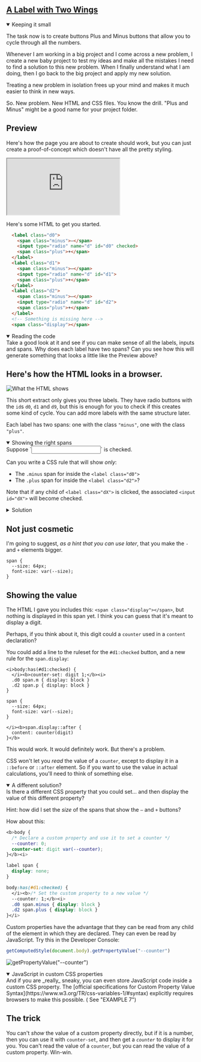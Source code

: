 <!-- Two winged Labels -->
<section
  id="two-winged-labels"
  aria-labelledby="two-winged-labels"
  data-item="Two-winged Labels"
>
  <h2><a href="#two-winged-labels">A Label with Two Wings</a></h2>

<details class="tip" open>

The task now is to create buttons Plus and Minus buttons that allow you to cycle through all the numbers. 

<summary>Keeping it small</summary>
Whenever I am working in a big project and I come across a new problem, I create a new baby project to test my ideas and make all the mistakes I need to find a solution to this new problem. When I finally understand what I am doing, then I go back to the big project and apply my new solution.

Treating a new problem in isolation frees up your mind and makes it much easier to think in new ways.

</details>

So. New problem. New HTML and CSS files. You know the drill. "Plus and Minus" might be a good name for your project folder.

## Preview

Here's how the page you are about to create should work, but you can just create a proof-of-concept which doesn't have all the pretty styling.

<iframe
  id="iframe-plus-and-minus"
  title="Plus and Minus"
  width="300"
  height="150"
  src="https://merncraft.github.io/plus-and-minus">
</iframe>


Here's some HTML to get you started.

```html
  <label class="d0">
    <span class="minus">–</span>
    <input type="radio" name="d" id="d0" checked>
    <span class="plus">+</span>
  </label>
  <label class="d1">
    <span class="minus">–</span>
    <input type="radio" name="d" id="d1">
    <span class="plus">+</span>
  </label>
  <label class="d2">
    <span class="minus">–</span>
    <input type="radio" name="d" id="d2">
    <span class="plus">+</span>
  </label>
  <!-- Something is missing here -->
  <span class="display"></span>
```

<details class="question" open>
<summary>Reading the code</summary>
Take a good look at it and see if you can make sense of all the labels, inputs and spans. Why does each label have two spans? Can you see how this will generate something that looks a little like the Preview above?

</details>

## Here's how the HTML looks in a browser.

![What the HTML shows](images/minusAndPlus.webp)

This short extract only gives you three labels. They have radio buttons with the `id`s `d0`, `d1` and `d9`, but this is enough for you to check if this creates some kind of cycle. You can add more labels with the same structure later.

Each label has two spans: one with the class `"minus"`, one with the class `"plus"`.

<details class="challenge" open>
<summary>Showing the right spans</summary>
Suppose `<input id="d1">` is checked.

Can you write a CSS rule that will show _only_:

* The `.minus` span for inside the `<label class="d0">`
* The `.plus` span for inside the `<label class="d2">`?

Note that if any child of `<label class="dX">` is clicked, the associated `<input id="dX">` will become checked.

<details class="solution">
<summary>Solution</summary>
Here is the strict minimum that you need:

```css
label span {
  display: none;
}
body:has(#d1:checked) {
  .d0 span.minus { display: block }
  .d2 span.plus { display: block }
}
```

**Note that I have used `label span` for the first selector, and not just `span`. because I don't want to hide `span.display`.

This is what it will look like **if you check the checkbox for `#d1`**:

![input#d1 is checked. Visible: the minus span for .d0, the plus span for .d2](images/plus-minus.webp)

If you click either the `–` or the +, a different checkbox will be checked, and the  `–` and the + will disappear.

</details>
</details>

## Not just cosmetic

I'm going to suggest, _as a hint that you can use later_, that you make the `-` and `+` elements bigger.

```css-#11
span {
  --size: 64px;
  font-size: var(--size);
}
```


## Showing the value

The HTML I gave you includes this: `<span class="display"></span>`, but nothing is displayed in this span yet. I think you can guess that it's meant to display a digit.

Perhaps, if you think about it, this digit could a `counter` used in a `content` declaration?

You could add a line to the ruleset for the `#d1:checked` button, and a new rule for the `span.display`:
```css-#5
<i>body:has(#d1:checked) {
  </i><b>counter-set: digit 1;</b><i>
  .d0 span.m { display: block }
  .d2 span.p { display: block }
}

span {
  --size: 64px;
  font-size: var(--size);
}

</i><b>span.display::after {
  content: counter(digit)
}</b>
```
This would work. It would definitely work. But there's a problem.

CSS won't let you _read_ the value of a `counter`, except to display it in a `::before` or `::after` element. So if you want to use the value in actual calculations, you'll need to think of something else.

<details class="question" open>
<summary>A different solution?</summary>
Is there a different CSS property that you could set... and then display the value of this different property?

Hint: how did I set the _size_ of the spans that show the `–` and  `+` buttons?

</details>

How about this:

```css
<b>body {
  /* Declare a custom property and use it to set a counter */
  --counter: 0;
  counter-set: digit var(--counter);
}</b><i>

label span {
  display: none;
}

body:has(#d1:checked) {
  </i><b>/* Set the custom property to a new value */
  --counter: 1;</b><i>
  .d0 span.minus { display: block }
  .d2 span.plus { display: block }
}</i>
```

Custom properties have the advantage that they can be read from any child of the element in which they are declared. They can even be read by JavaScript. Try this in the Developer Console:

```javascript
getComputedStyle(document.body).getPropertyValue("--counter")
```

![getPropertyValue("--counter")](images/getPropertyValue.webp)

<details class="tip" open>
<summary>JavaScript in custom CSS properties</summary>
And if you are _really_ sneaky, you can even store JavaScript code inside a custom CSS property. The [official specifications for Custom Property Value Syntax](https://www.w3.org/TR/css-variables-1/#syntax) explicitly requires browsers to make this possible. ( See "EXAMPLE 7")

</details>

## The trick

You can't _show_ the value of a custom property directly, but if it is a number, then you can use it with `counter-set`, and then get a _`counter`_ to display it for you. You can't read the value of a `counter`, but you can read the value of a custom property. Win-win.

</section>